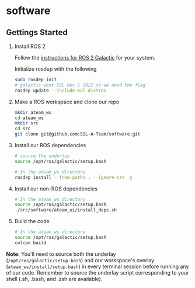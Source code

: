 # software

## Gettings Started

1. Install ROS 2

   Follow the [instructions for ROS 2 Galactic](http://docs.ros.org/en/galactic/Installation.html) for your system.

   Initialize rosdep with the following
   ```bash
   sudo rosdep init
   # galactic went EOL Dec 1 2022 so we need the flag
   rosdep update --include-eol-distros
   ```

1. Make a ROS workspace and clone our repo

   ```bash
   mkdir ateam_ws
   cd ateam_ws
   mkdir src
   cd src
   git clone git@github.com:SSL-A-Team/software.git
   ```

1. Install our ROS dependencies

   ```bash
   # source the underlay
   source /opt/ros/galactic/setup.bash

   # In the ateam_ws directory
   rosdep install --from-paths . --ignore-src -y
   ```

1. Install our non-ROS dependencies

   ```bash
   # In the ateam_ws directory
   source /opt/ros/galactic/setup.bash
   ./src/software/ateam_ui/install_deps.sh
   ```

1. Build the code

   ```bash
   # In the ateam_ws directory
   source /opt/ros/galactic/setup.bash
   colcon build
   ```

**Note:** You'll need to source both the underlay (`/opt/ros/galactic/setup.bash`) and our workspace's overlay (`ateam_ws/install/setup.bash`) in every terminal session before running any of our code. Remember to source the underlay script corresponding to your shell (.sh, .bash, and .zsh are available). 
